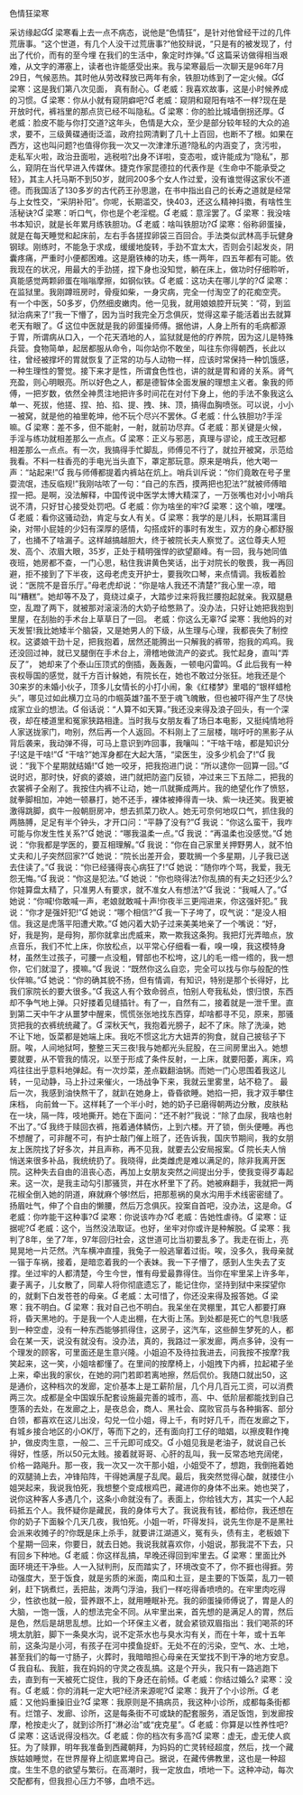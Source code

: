 ﻿色情狂梁寒 

采访缘起
   梁寒看上去一点不病态，说他是“色情狂”，是针对他曾经干过的几件荒唐事。“这个世道，有几个人没干过荒唐事?”他狡辩说，“只是有的被发现了，付出了代价，而有的至今埋 在我们的生活中，象定时炸弹。”
   这篇采访做得相当艰难，从文字的滞塞上，读者也许能感受出来。我与梁寒最后一次聊天是96年7月29日，气候恶热。其时他从劳改释放已两年有余，铁胆功练到了一定火候。
   梁寒：这是我们第八次见面， 真有耐心。
   老威：我喜欢故事，这是小时候养成的习惯。
   梁寒：你从小就有窥阴癖吧?
   老威：窥阴和窥阳有啥不一样?现在是开放时代，裤裆里的那点货已经不叫隐私。
   梁寒：你的脸比城墙倒拐还厚。
   老威：脸皮不能与你打交道?这年头，色情是大众，至少是部分较年轻的大众的追求，要不，三级黄碟通街泛滥，政府拉网清剿了几十上百回，也断不了根。如果在西方，这也叫问题?也值得你我一次又一次津津乐道?隐私的内涵变了，贪污啦，走私军火啦，政治丑面啦，逃税啦?出身不详啦，变态啦，或许能成为“隐私”，那么，窥阴在当代早进入传媒休。捷克作家昆德拉的代表作是《生命中不能承受之轻》，其主人托马斯不到50岁，就同200多个女人作过爱，没有谁觉得这家伙不道德。而我国活了130多岁的古代药王孙思邈，在书中指出自己的长寿之道就是经常与上女性交，“采阴补阳”。你呢，长期滥交，快403，还这么精神抖擞，有啥性生活秘诀?
   梁寒：听口气，你也是个老淫棍。
   老威：意淫罢了。
   梁寒：我没啥书本知识，就是长年累月练铁胆功。
   老威：啥叫铁胆功?
   梁寒：俗称卵蛋操，就是在每天睡觉和起床前，左右手各搓捏卵袋三百回合。手法类似武林高手玩健身钢球。刚练时，不能急于求成，缓缓地旋转，手劲不宜太大，否则会引起发炎，阴囊疼痛，严重时小便都困难。这是磨铁棒的功夫，练一两年，四五年都有可能。依我现在的状况，用最大的手劲搓，捏下身也没知觉，躺在床上，做功时仔细聆听，真能感觉两颗卵蛋在嗡嗡摩擦，如钢似铁。
   老威：这功夫在哪儿学的?
   梁寒：在监狱里。我刚蹲班房时，骨瘦如柴，一身灾病，完全一付淘空了的花痴空壳。 有一个中医，50多岁，仍然细皮嫩肉。他一见我，就用娘娘腔开玩笑：“荷，到监狱治病来了!”我一下懵了，因为当时我完全万念俱灰，觉得这辈子能活着出去就算老天有眼了。
   这位中医就是我的卵蛋操师傅。据他讲，人身上所有的毛病都源于胃，所谓病从口入，一个花天酒地的人，监狱就是他的疗养院，因为这儿是特殊兵营。食物简单，起居都服从命令，叫你站你不敢坐，叫往东你得朝西，长此以往，曾经被撑坏的胃就恢复了正常的功与人动物一样，应该时常保持一种饥饿感，一种生理性的警觉。接下来才是性，所谓食色性也，讲的就是胃和肾的关系。肾气充盈，则心明眼亮。所以好色之人，都是德智体全面发展的理想主义者。象我的师傅，一把岁数，依然全神贯注地把许多时间花在对付下身上，他的手法不象我这么单一、死拔，他搓、捏、拍、掐、提、拽、抹、顶，搞得血胸喷张。可以说，小小一被窝，就是他的袖里乾坤，他不玩个尽兴不罢休。
   老威：什么铁胆功?手淫嘛。
   梁寒：差不多，但不能射，一射，就前功尽弃。
   老威：那关键是火候，手淫与练功就相差那么一点点。
   梁寒：正义与邪恶，真理与谬论，成王改冠都相差那么一点点。有一次，我搞得手忙脚乱，师傅见不行了，就拉开被窝，示范给我看。不料一柱香亮的手电光当头直下，罩定那玩意。原来是哨兵，他大喝一声：“站起来!”
   我与师傅都提着内裤站在炕上。哨兵训斥说：“你们竟敢在号子里耍流氓，违反临规!”我刚咕哝了一句：“自己的东西，摸两把也犯法?”就被师傅暗捏一把。是啊，没法解释，中国传说中医学太博大精深了，一万张嘴也对小小哨兵说不清，只好甘心接受处罚吧。
   老威：你为啥坐的牢?
   梁寒：这个嘛，嘿嘿。
   老威：看你这骚动劲，肯定与女人有关。
   梁寒：我学的是儿科，长期耳濡目染，对带小屁娃的少妇有深厚的感情，勾搭成奸的事时有发生，双方的身心都舒服了，也捅不了啥漏子。这样越搞越胆大，终于被院长夫人察觉了。这位尊夫人短发、高个、浓眉大眼，35岁，正处于精明强悍的欲望巅峰。有一回，我与她同值夜班，她房都不查，一门心思，粘住我讲黄色笑话，出于对院长的敬畏，我一再回避，拒不接到了下半夜，这母老虎支开护士，要我吹口琴，来点情调。我板着脸说：“医院不是音乐厅。”母老虎却说：“你是啥人我还不清楚?”我心里一凉，暗叫“糟糕”。她却等不及了，竟绕过桌子，大踏步过来将我拦腰抱起就亲。我双腿悬空，乱蹬了两下，就被那对滚滚汤的大奶子给憋熟了。没办法，只好让她把我抱到里屋，在刮胎的手术台上草草日了一回。 老威：你这么无辜?
   梁寒：我他妈的对天发誓!我比她矮半个脑袋，又是她男人的下级，从生理与心理，我都丧失了制控权。这婆娘干劲十足，把我抱着，居然还能腾出一只解我的裤带，抱我的鸡鸡。我还没回过神，就已叉腿倒在手术台上，滑稽地做流产的姿式。我忙起身，直叫“弄反了”， 她却来了个泰山压顶式的倒插，轰轰轰，一顿电闪雷鸣。
   此后我有一种丧权辱国的感觉，就千方百计躲她，有院长在，她也不敢过分张狂。地我还是个30来岁的未婚小伙子，顶多儿女情长的小打小闹，象《红楼梦》里唱的“银样蜡枪头”，哪见过如此横刀立马的巾帼英雄?虽不至于魂飞魄散，但也被吓得产生了尽快成家立业的想法。
   俗话说：“人算不如天算。”我还没来得及浪子回头，有一个深夜，却在楼道里和冤家狭路相逢。当时我与女朋友看了场日本电影，又挺纯情地将人家送拢家门，吻别，然后再一个人返回。不料刚上了三层楼，喘吁吁的黑影子从背后袭来，我动弹不得，可马上意识到咋回事，我嚷叫：“干啥干啥，都是知识分子!这是干啥!”
   “干啥?”她浑身都在大起大落，“梁医生，没多少机会了!”
   我说：“我下个星期就结婚!”
   她一咬牙，把我抱进门说：“所以逮你一回算一回。”
   说时迟，那时快，好疯的婆娘，进门就把防盗门反锁，冲过来三下五除二，把我的衣裳裤子全剐了。我按住内裤不让动，她一爪就撕成两片。我的绝望化作了愤怒，就拳脚相加，冲她一顿暴打，她不还手，裸体被捧得青一块、紫一块还笑。我更被激得跳脚，疯牛一般朝厨房冲，想去抓菜刀砍人。她无可奈何地叹口气，抓住我的两胳膊，足足有半个钟头，才开口问：“平静了没有?”
   我说：“你这么蛮干，我咋可能与你发生性关系?”
   她说：“哪我温柔一点。”
   我说：“再温柔也没感觉。”
   她说：“你我都是学医的，要互相理解。”
   我说：“你在自己家里关押野男人，就不怕丈夫和儿子突然回家?”
   她说：“院长出差开会，要耽搁一个多星期，儿子我已送去住读了。”
   我说：“你已经骚得丧心病狂了!”
   她说：“随你咋个骂，我爱，我无怨无悔。”
   我说：“你这是犯法。”
   她说：“你也晓得法?你乱搞的有夫之妇还少么?你娃算盘太精了，只准男人有要求，就不准女人有想法?”
   我说：“我喊人了。”
   她说：“你喊!你敢喊一声，老娘就敢喊十声!你夜半三更闯进来，你这强奸犯。”
   我说：“你才是强奸犯!”
   她说：“哪个相信?”
   我一下子垮了，叹气说：“是没人相信。我这是虎落平阳遭犬欺。”
   她闪着大奶子过来美美地亲了一个嘴说：“好，好，我是狗，是母狗，那你就拿出虎威来，欺一欺我这条狗。我把灯光弄暗点，放点音乐，我们不忙上床，你放松点，以平常心仔细看一看，嗅一嗅，我这模特身材，虽然生过孩子，可腰一点没粗，臂部也不松垮，这儿的毛一绺一绺的，我一想你，它们就湿了，摸嘛。”
   我说：“既然你这么自恋，完全可以找与你与般配的性伙伴嘛。”
   她说：“你的确其貌不扬，但有情调，有知识，特别是那个长得好，比我们家院长的要大很多。”
   我这人有个致命弱点，怕别人夸我私处，恨归恨，东西却不争气地上弹。只好搂着见缝插针。有了一，自然有二，接着就是一泄千里。直到第二天中午才从噩梦中醒来，慌慌张张地找东西穿，却啥都寻不见，原来，那骚货把我的衣裤统统藏了。
   深秋天气，我抱着光膀子，起不了床。除了洗澡，她不让下地，饭菜都是她端上床。我吃不惯这北方大妞弄的狗食，就自己披毯子下厨。唉，人间地狱呵，整整三天三夜!我与她都光头屁股，在三间房里出入。她想要就要，从不管我的情况，以至于形成了条件反射，一上床，就要阳萎，离床，鸡鸡往往出乎意料地弹起。有一次炒菜，差点戳翻油锅。而她一门心思围着我这儿转，一见动静，马上扑过来催火，一场战争下来，我就云里雾里，站不稳了。 最后一次，我感到油快熬干了，就趴在她身上，昏昏欲睡。她掐一把，我才双手攀住床档， 向前耸一下。这样耗了一个半小时，她的奶子已磨得朝两边分散，皮肤粘在一块，隔一阵，吱地撕开。她在下面问：“还不射?”我说：“除了血尿，我啥也射不出了。”
   我终于赎回衣裤，拖着通体鳞伤，上到六楼。开了锁，倒头便睡。再也不想醒了，可非醒不可，有护士敲门催上班了，还告诉我，国庆节期间，我的女朋友上医院找了好多次，并且声称，再不见我，就要去公安局报案。
   院长夫人悄悄送来很多补品，我统统扔了。我晓得，此类雌虎是难以满足的，除非我离开医院。这种失去自由的沮丧心态，再加上女朋友突然之间提出分手，使我变得歹毒起来。这一次，是我主动勾引那骚货，并在水杯里下了药。她被麻翻手，我就把一两花椒全倒入她的阴道，麻就麻个够!然后，把那惹祸的臭水沟用手术线密密缝了。扬眉吐气，伸了个自由的懒腰，然后万念俱灰。投案自首吧，没办法，这是命。
   老威：你咋能干这种事?
   梁寒：你说该咋办?
   老威：告她性虐待。
   梁寒：证据呢?
   老威：这个，当然没法取证。也好，坐牢对你或许是种解脱。
   梁寒：我判了8年，坐了7年，97年回归社会，这世道可比当初要乱多了。我走在街上，亮晃晃地一片茫然。汽车横冲直撞，我兔子一般逃窜着过街。唉，没多久，我母亲就一锴于车祸，接着，是暗恋着我的一个表妹。我一下子懵了，感到人生失去了支撑。坐过牢的人都清楚，今生今世，惟有母爱最靠得住。当你在牢里呆上许多年，妻子离子，儿女散了，同辈人将你彻底遗忘了，能记住你，坚持到狱中来探望你的，就剩下白发苍苍的母亲。
   老威：太可惜了，你还没来得及报答她。
   梁寒：我不明白。
   梁寒：我对自己也不明白。我呆坐在灵棚里，其它人都要打麻将，昏天黑地的。于是我一个人走出棚，在大街上荡。到处都是死亡的气息!我感到一种空虚，没有一种东西能够抓得住，这房子，这汽车，这些醉生梦死的人，都会在某一天，说没有就没有。没办法，真的，我路过一家发廊，两点多钟，没有一个理发的顾客，可里面还是生意兴隆。小姐迫不及待拉我进去，问我按不按摩?我笑起来，这一笑，小姐啥都懂了。在里间的按摩椅上，小姐拽下内裤，拉起裙子坐上来，牵出我的家伙，在她的洞门若即若离地擦，然后侃价。我随口就出50，这是通价，这种档次的发廊，定价基本上是工薪阶层，几个月几百元工资，可以消费两三次。成都是全中国娱乐配套设施最完善的城市，高、中、低阶层都能找到自己堕落的去处，在发廊之上，是夜总会，商人、黑社会、腐败官员与各种掮客、部分白领，都喜欢在这儿出没，勾兑一位小姐，得上千，有时好几千，而在发廊之下，有城乡接合地区的小OK厅，等而下之的，还有面向打工仔的暗娼，以擦皮鞋作掩护，做皮肉生意，一般二、三千元即可成交。
   小姐见我是老油子，就说自己长得好，性感，所以50元太贱。接着就哥哥、心肝的乱叫，我一反常态地充阔佬，价格一路飚升。那一夜，我一次又一次干那小姐，小姐受不了，想跑，我倒拖着她的双腿骑上去，冲锋陷阵，干得她满屋子乱爬。最后，我突然觉得心酸，就搂住小姐哭起来，我说我怕死，我想整个变成根鸡巴，藏进你的身体不出来。她也哭了，说你这种客人多遇几个，这条小命就没有了。表面上，你给钱大方，其实一个人起码抵五个人。我怀疑你是藏民，我的身体亏大了。我说我有钱，都给你，我还想在你的奶子下面躲个几天几夜，我怕死。小姐一听，吓得发抖，说先生你是不是黑社会派来收摊子的?你既是床上杀手，就要讲江湖道义，冤有头，债有主，老板娘下个星期一回来，你要日，就去日她。我说我就喜欢你，小姐说，那我混不下去，只有回乡下种地。
   老威：你这样乱搞，早晚还得回到牢里去。
   梁寒：里面比外面环境还干净些。人一入狱判刑，反而踏实了，环境改变不了，你不捱也得捱。劳动强度大，至于饭食，就是劣质的米面，南瓜和土豆，是主要的下饭菜，乱刀一顿剁，赶下锅煮烂，丢把盐，泼两勺浮油，我们一样吃得香喷喷的。在牢里肉吃得少，性欲也就一般，营养跟不上，就用睡眠补充。我的卵蛋操师傅说了，胃是人的大脑，一饱一饿，人的想法完全不同。从牢里出来，首先想的是满足人的胃，然后是色，然后是胡思乱想。比如一个环保主义者，就会紧锁双眉指出：我们喝茶的环境太肮脏，脚下一条臭水沟，说不定茶水也与臭水沟有关，而在十年，或十五年前，这条沟是小河，有孩子在河中摸鱼捉虾。无处不在的污染，空气、水、土地，甚至我们的每一寸肠子，火葬时，我暗暗担心母亲在天堂找不到干净的地方安息。
   我自私、我脏，我在妈妈的守灵之夜乱搞。这是个开头，我只有一路逃跑下去，直到有一天被死亡捉住，我的下身还在前倾。
   老威：你结过婚么?
   梁寒：没有。
   老威：你的消耗一定大吧?经济来源呢?
   梁寒：我开了个小诊所。
   老威：又他妈重操旧业?
   梁寒：我原则是不搞病员，我这种小诊所，成都每条街都有。烂馆子、发廊、诊所，这是每条街不可或缺的配套服务，酒足饭饱，到发廊按摩，枪按走火了，就到诊所打“淋必治”或“疣克星”。
   老威：你算是以性养性吧?
   梁寒：这话说得没档次。
   老威：你的档次有多高?
   梁寒：虚无，虚无使人疯狂。为了赎罪，明年我准备到西藏朝拜，为妈妈的亡灵转经超度，然后，找一个藏族姑娘睡觉，在世界屋脊上彻底累垮自己。据说，在藏传佛教里，这也是一种超度。生生不息的欲望与繁衍。在高潮时，我一定放血，喷地一下。这种冲动，每次交配都有，但我担心压力不够，血喷不远。